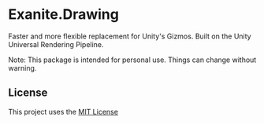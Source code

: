 # Exanite.Drawing

Faster and more flexible replacement for Unity's Gizmos. Built on the Unity Universal Rendering Pipeline.

Note: This package is intended for personal use. Things can change without warning.

## License

This project uses the [MIT License](https://github.com/Exanite/Exanite.Core/blob/main/LICENSE.md)

